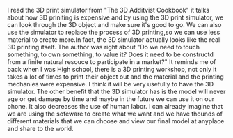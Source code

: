 I read the 3D print simulator from "The 3D Additvist Cookbook" it talks about how 3D priniting is expensive and by using the 3D print simulator, we can look through the 3D object and make sure it's good to go. We can also use the simulator to replace the process of 3D printing,so we can use less material to create more.In fact, the 3D simulator actually looks like the real 3D printing itself. The author was right about "Do we need to touch something, to own something, to value it? Does it need to be constructd from a finite natural resouce to participate in a market?" It reminds me of back when I was High school, there is a 3D printing workshop, not only it takes a lot of times to print their object out and the material and the printing mechanies were expensive. I think it will be very usefully to have the 3D simulator.
The other benefit that the 3D simulator has is the model will never age or get damage by time and maybe in the future we can use it on our phone. It also decreases the use of human labor. I can already imagine that we are using the sofeware to create what we want and we have thounds of different materials that we can choose and view our final model at anyplace and share to the world.
